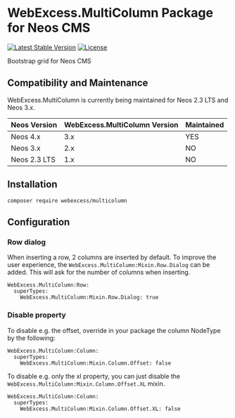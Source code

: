 # WebExcess.MultiColumn Package for Neos CMS #
[![Latest Stable Version](https://poser.pugx.org/webexcess/multicolumn/v/stable)](https://packagist.org/packages/webexcess/multicolumn)
[![License](https://poser.pugx.org/webexcess/multicolumn/license)](https://packagist.org/packages/webexcess/multicolumn)

Bootstrap grid for Neos CMS

## Compatibility and Maintenance
WebExcess.MultiColumn is currently being maintained for Neos 2.3 LTS and Neos 3.x.

| Neos Version | WebExcess.MultiColumn Version | Maintained |
|--------------|-------------------------------|------------|
| Neos 4.x     | 3.x                           | YES        |
| Neos 3.x     | 2.x                           | NO         |
| Neos 2.3 LTS | 1.x                           | NO         |

## Installation
```
composer require webexcess/multicolumn
```

## Configuration

### Row dialog

When inserting a row, 2 columns are inserted by default. To improve the user experience, the `WebExcess.MultiColumn:Mixin.Row.Dialog` can be added. This will ask for the number of columns when inserting.

```
WebExcess.MultiColumn:Row:
  superTypes:
    WebExcess.MultiColumn:Mixin.Row.Dialog: true
```

### Disable property

To disable e.g. the offset, override in your package the column NodeType by the following:

```
WebExcess.MultiColumn:Column:
  superTypes:
    WebExcess.MultiColumn:Mixin.Column.Offset: false
```

To disable e.g. only the xl property, you can just disable the `WebExcess.MultiColumn:Mixin.Column.Offset.XL` mixin.

```
WebExcess.MultiColumn:Column:
  superTypes:
    WebExcess.MultiColumn:Mixin.Column.Offset.XL: false
```
